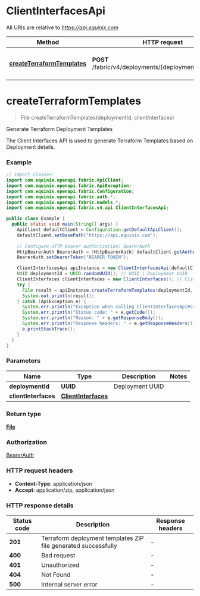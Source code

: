 # ClientInterfacesApi

All URIs are relative to *https://api.equinix.com*

| Method | HTTP request | Description |
|------------- | ------------- | -------------|
| [**createTerraformTemplates**](ClientInterfacesApi.md#createTerraformTemplates) | **POST** /fabric/v4/deployments/{deploymentId}/download | Generate Terraform Deployment Templates |


<a name="createTerraformTemplates"></a>
# **createTerraformTemplates**
> File createTerraformTemplates(deploymentId, clientInterfaces)

Generate Terraform Deployment Templates

The Client Interfaces API is used to generate Terraform Templates based on Deployment details.

### Example
```java
// Import classes:
import com.equinix.openapi.fabric.ApiClient;
import com.equinix.openapi.fabric.ApiException;
import com.equinix.openapi.fabric.Configuration;
import com.equinix.openapi.fabric.auth.*;
import com.equinix.openapi.fabric.models.*;
import com.equinix.openapi.fabric.v4.api.ClientInterfacesApi;

public class Example {
  public static void main(String[] args) {
    ApiClient defaultClient = Configuration.getDefaultApiClient();
    defaultClient.setBasePath("https://api.equinix.com");
    
    // Configure HTTP bearer authorization: BearerAuth
    HttpBearerAuth BearerAuth = (HttpBearerAuth) defaultClient.getAuthentication("BearerAuth");
    BearerAuth.setBearerToken("BEARER TOKEN");

    ClientInterfacesApi apiInstance = new ClientInterfacesApi(defaultClient);
    UUID deploymentId = UUID.randomUUID(); // UUID | Deployment UUID
    ClientInterfaces clientInterfaces = new ClientInterfaces(); // ClientInterfaces | 
    try {
      File result = apiInstance.createTerraformTemplates(deploymentId, clientInterfaces);
      System.out.println(result);
    } catch (ApiException e) {
      System.err.println("Exception when calling ClientInterfacesApi#createTerraformTemplates");
      System.err.println("Status code: " + e.getCode());
      System.err.println("Reason: " + e.getResponseBody());
      System.err.println("Response headers: " + e.getResponseHeaders());
      e.printStackTrace();
    }
  }
}
```

### Parameters

| Name | Type | Description  | Notes |
|------------- | ------------- | ------------- | -------------|
| **deploymentId** | **UUID**| Deployment UUID | |
| **clientInterfaces** | [**ClientInterfaces**](ClientInterfaces.md)|  | |

### Return type

[**File**](File.md)

### Authorization

[BearerAuth](../README.md#BearerAuth)

### HTTP request headers

 - **Content-Type**: application/json
 - **Accept**: application/zip, application/json

### HTTP response details
| Status code | Description | Response headers |
|-------------|-------------|------------------|
| **201** | Terraform deployment templates ZIP file generated successfully |  -  |
| **400** | Bad request |  -  |
| **401** | Unauthorized |  -  |
| **404** | Not Found |  -  |
| **500** | Internal server error |  -  |

